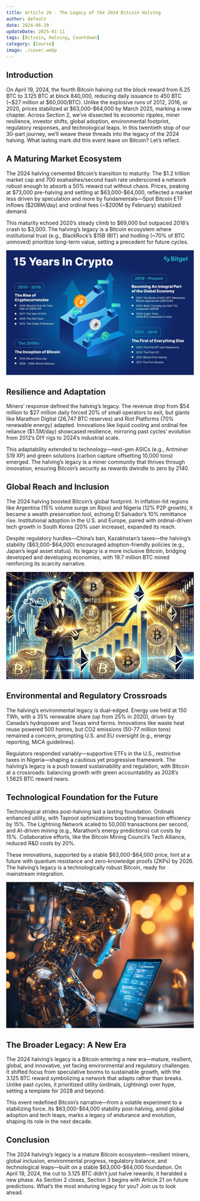 ```yaml
---
title: Article 20 - The Legacy of the 2024 Bitcoin Halving
author: default
date: 2024-06-20
updateDate: 2025-01-11
tags: [Bitcoin, Halving, Countdown]
category: [Course]
image: ./cover.webp
---
```


## Introduction

On April 19, 2024, the fourth Bitcoin halving cut the block reward from 6.25 BTC to 3.125 BTC at block 840,000, reducing daily issuance to 450 BTC (~\$27 million at \$60,000/BTC). Unlike the explosive runs of 2012, 2016, or 2020, prices stabilized at \$63,000-\$64,000 by March 2025, marking a new chapter. Across Section 2, we’ve dissected its economic ripples, miner resilience, investor shifts, global adoption, environmental footprint, regulatory responses, and technological leaps. In this twentieth stop of our 30-part journey, we’ll weave these threads into the legacy of the 2024 halving. What lasting mark did this event leave on Bitcoin? Let’s reflect.

## A Maturing Market Ecosystem

The 2024 halving cemented Bitcoin’s transition to maturity. The \$1.2 trillion market cap and 700 exahashes/second hash rate underscored a network robust enough to absorb a 50% reward cut without chaos. Prices, peaking at \$73,000 pre-halving and settling at \$63,000-\$64,000, reflected a market less driven by speculation and more by fundamentals—Spot Bitcoin ETF inflows (\$208M/day) and ordinal fees (~\$200M by February) stabilized demand.

This maturity echoed 2020’s steady climb to \$69,000 but outpaced 2016’s crash to \$3,000. The halving’s legacy is a Bitcoin ecosystem where institutional trust (e.g., BlackRock’s \$15B IBIT) and hodling (~70% of BTC unmoved) prioritize long-term value, setting a precedent for future cycles.

![Image 1: "Maturity Milestone"](./1.maturity-milestone.webp)

## Resilience and Adaptation

Miners’ response defined the halving’s legacy. The revenue drop from \$54 million to \$27 million daily forced 20% of small operators to exit, but giants like Marathon Digital (26,747 BTC reserves) and Riot Platforms (70% renewable energy) adapted. Innovations like liquid cooling and ordinal fee reliance (\$1.5M/day) showcased resilience, mirroring past cycles’ evolution from 2012’s DIY rigs to 2024’s industrial scale.

This adaptability extended to technology—next-gen ASICs (e.g., Antminer S19 XP) and green solutions (carbon capture offsetting 10,000 tons) emerged. The halving’s legacy is a miner community that thrives through innovation, ensuring Bitcoin’s security as rewards dwindle to zero by 2140.

## Global Reach and Inclusion

The 2024 halving boosted Bitcoin’s global footprint. In inflation-hit regions like Argentina (15% volume surge on Ripio) and Nigeria (12% P2P growth), it became a wealth preservation tool, echoing El Salvador’s 10% remittance rise. Institutional adoption in the U.S. and Europe, paired with ordinal-driven tech growth in South Korea (20% user increase), expanded its reach.

Despite regulatory hurdles—China’s ban, Kazakhstan’s taxes—the halving’s stability (\$63,000-\$64,000) encouraged adoption-friendly policies (e.g., Japan’s legal asset status). Its legacy is a more inclusive Bitcoin, bridging developed and developing economies, with 19.7 million BTC mined reinforcing its scarcity narrative.

![Image 2: "Global Inclusion Wave"](./2.global-inclusion-wave.webp)

## Environmental and Regulatory Crossroads

The halving’s environmental legacy is dual-edged. Energy use held at 150 TWh, with a 35% renewable share (up from 25% in 2020), driven by Canada’s hydropower and Texas wind farms. Innovations like waste heat reuse powered 500 homes, but CO2 emissions (50-77 million tons) remained a concern, prompting U.S. and EU oversight (e.g., energy reporting, MiCA guidelines).

Regulators responded variably—supportive ETFs in the U.S., restrictive taxes in Nigeria—shaping a cautious yet progressive framework. The halving’s legacy is a push toward sustainability and regulation, with Bitcoin at a crossroads: balancing growth with green accountability as 2028’s 1.5625 BTC reward nears.

## Technological Foundation for the Future

Technological strides post-halving laid a lasting foundation. Ordinals enhanced utility, with Taproot optimizations boosting transaction efficiency by 15%. The Lightning Network scaled to 50,000 transactions per second, and AI-driven mining (e.g., Marathon’s energy predictions) cut costs by 15%. Collaborative efforts, like the Bitcoin Mining Council’s Tech Alliance, reduced R&D costs by 20%.

These innovations, supported by a stable \$63,000-\$64,000 price, hint at a future with quantum resistance and zero-knowledge proofs (ZKPs) by 2026. The halving’s legacy is a technologically robust Bitcoin, ready for mainstream integration.

![Image 3: "Tech Legacy Blueprint"](./3.tech-legacy-blueprint.webp)

## The Broader Legacy: A New Era

The 2024 halving’s legacy is a Bitcoin entering a new era—mature, resilient, global, and innovative, yet facing environmental and regulatory challenges. It shifted focus from speculative booms to sustainable growth, with the 3.125 BTC reward symbolizing a network that adapts rather than breaks. Unlike past cycles, it prioritized utility (ordinals, Lightning) over hype, setting a template for 2028 and beyond.

This event redefined Bitcoin’s narrative—from a volatile experiment to a stabilizing force. Its \$63,000-\$64,000 stability post-halving, amid global adoption and tech leaps, marks a legacy of endurance and evolution, shaping its role in the next decade.

## Conclusion

The 2024 halving’s legacy is a mature Bitcoin ecosystem—resilient miners, global inclusion, environmental progress, regulatory balance, and technological leaps—built on a stable \$63,000-\$64,000 foundation. On April 19, 2024, the cut to 3.125 BTC didn’t just halve rewards; it heralded a new phase. As Section 2 closes, Section 3 begins with Article 21 on future predictions. What’s the most enduring legacy for you? Join us to look ahead.

